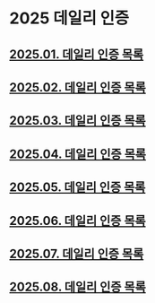 # 2025 데일리 인증

## [2025.01. 데일리 인증 목록](https://github.com/jwelyl/daily_certification/blob/main/2025/01/2025_01_daily_certification.md)

## [2025.02. 데일리 인증 목록](https://github.com/jwelyl/daily_certification/blob/main/2025/02/2025_02_daily_certification.md)

## [2025.03. 데일리 인증 목록](https://github.com/jwelyl/daily_certification/blob/main/2025/03/2025_03_daily_certification.md)

## [2025.04. 데일리 인증 목록](https://github.com/jwelyl/daily_certification/blob/main/2025/04/2025_04_daily_certification.md)

## [2025.05. 데일리 인증 목록](https://github.com/jwelyl/daily_certification/blob/main/2025/05/2025_05_daily_certification.md)

## [2025.06. 데일리 인증 목록](https://github.com/jwelyl/daily_certification/blob/main/2025/06/2025_06_daily_certification.md)

## [2025.07. 데일리 인증 목록](https://github.com/jwelyl/daily_certification/blob/main/2025/07/2025_07_daily_certification.md)

## [2025.08. 데일리 인증 목록](https://github.com/jwelyl/daily_certification/blob/main/2025/08/2025_08_daily_certification.md)
